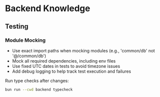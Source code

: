 # Backend Knowledge

## Testing

### Module Mocking
- Use exact import paths when mocking modules (e.g., 'common/db' not '@/common/db')
- Mock all required dependencies, including env files
- Use fixed UTC dates in tests to avoid timezone issues
- Add debug logging to help track test execution and failures

Run type checks after changes:
```bash
bun run --cwd backend typecheck
```
